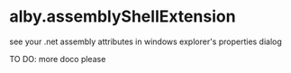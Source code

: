 # alby.assemblyShellExtension

see your .net assembly attributes in windows explorer's properties dialog

TO DO: more doco please

